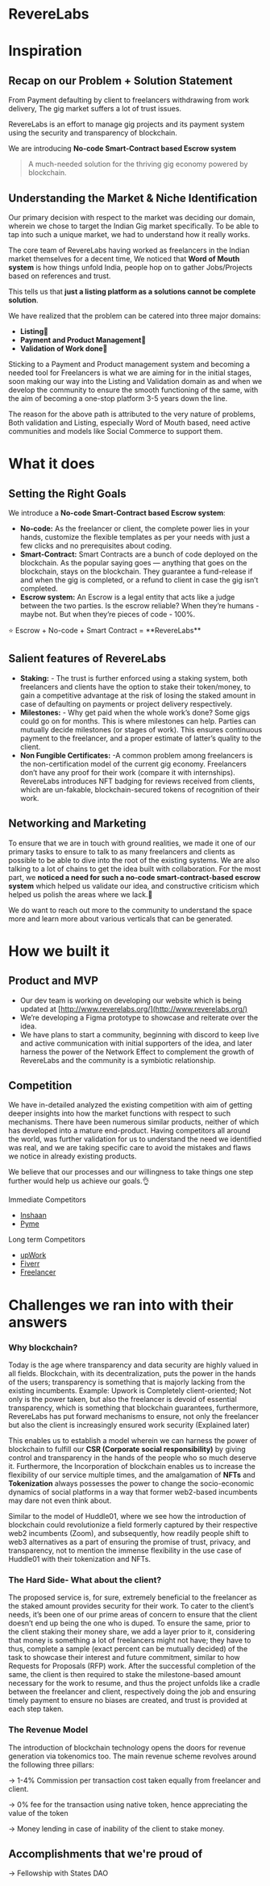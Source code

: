 # RevereLabs
# Inspiration
## Recap on our Problem + Solution Statement

From Payment defaulting by client to freelancers withdrawing from work delivery, The gig market suffers a lot of trust issues.

RevereLabs is an effort to manage gig projects and its payment system using the security and transparency of blockchain.

We are introducing **No-code Smart-Contract based Escrow system**

> A much-needed solution for the thriving gig economy powered by blockchain.
> 

## Understanding the Market & Niche Identification

Our primary decision with respect to the market was deciding our domain, wherein we chose to target the Indian Gig market specifically. To be able to tap into such a unique market, we had to understand how it really works. 

The core team of RevereLabs having worked as freelancers in the Indian market themselves for a decent time, We noticed that **Word of Mouth system** is how things unfold  India, people hop on to gather Jobs/Projects based on references and trust.

This tells us that **just a listing platform as a solutions cannot be complete solution**.

We have realized that the problem can be catered into three major domains:

- **Listing📃**
- **Payment and Product Management💸**
- **Validation of Work done🤝**

Sticking to a Payment and Product management system and becoming a needed tool for Freelancers is what we are aiming for in the initial stages, soon making our way into the Listing and Validation domain as and when we develop the community to ensure the smooth functioning of the same, with the aim of becoming a one-stop platform 3-5 years down the line.

The reason for the above path is attributed to the very nature of problems, Both validation and Listing, especially Word of Mouth based, need active communities and models like Social Commerce to support them.

# What it does
## Setting the Right Goals

We introduce a **No-code Smart-Contract based Escrow system**:

- **No-code:** As the freelancer or client, the complete power lies in your hands, customize the flexible templates as per your needs with just a few clicks and no prerequisites about coding.
- **Smart-Contract:** Smart Contracts are a bunch of code deployed on the blockchain. As the popular saying goes — anything that goes on the blockchain, stays on the blockchain. They guarantee a fund-release if and when the gig is completed, or a refund to client in case the gig isn’t completed.
- **Escrow system:** An Escrow is a legal entity that acts like a judge between the two parties. Is the escrow reliable? When they’re humans - maybe not. But when they’re pieces of code - 100%.

<aside>
⭐ Escrow + No-code + Smart Contract = **RevereLabs**

</aside>

## Salient features of RevereLabs

- **Staking:** - The trust is further enforced using a staking system, both freelancers and clients have the option to stake their token/money, to gain a competitive advantage at the risk of losing the staked amount in case of defaulting on payments or project delivery respectively.
- **Milestones:** - Why get paid when the whole work’s done? Some gigs could go on for months. This is where milestones can help. Parties can mutually decide milestones (or stages of work). This ensures continuous payment to the freelancer, and a proper estimate of latter’s quality to the client.
- **Non Fungible Certificates:** -A common problem among freelancers is the non-certification model of the current gig economy. Freelancers don’t have any proof for their work (compare it with internships). RevereLabs introduces NFT badging for reviews received from clients, which are un-fakable, blockchain-secured tokens of recognition of their work.

## **Networking and Marketing**

To ensure that we are in touch with ground realities, we made it one of our primary tasks to ensure to talk to as many freelancers and clients as possible to be able to dive into the root of the existing systems. We are also talking to a lot of chains to get the idea built with collaboration. For the most part, we **noticed a need for such a no-code smart-contract-based escrow system** which helped us validate our idea, and constructive criticism which helped us polish the areas where we lack.💪

We do want to reach out more to the community to understand the space more and learn more about various verticals that can be generated.

# How we built it
## **Product and MVP**

- Our dev team is working on developing our website which is being updated at [http://www.reverelabs.org/](http://www.reverelabs.org/)
- We’re developing a Figma prototype to showcase and reiterate over the idea.
- We have plans to start a community, beginning with discord to keep live and active communication with initial supporters of the idea, and later harness the power of the Network Effect to complement the growth of RevereLabs and the community is a symbiotic relationship.

## Competition

We have in-detailed analyzed the existing competition with aim of getting deeper insights into how the market functions with respect to such mechanisms. There have been numerous similar products, neither of which has developed into a mature end-product. Having competitors all around the world, was further validation for us to understand the need we identified was real, and we are taking specific care to avoid the mistakes and flaws we notice in already existing products. 

We believe that our processes and our willingness to take things one step further would help us achieve our goals.👌

Immediate Competitors 

- [Inshaan](inshaan.com)
- [Pyme](https://pyme.team/)

Long term Competitors

- [upWork](https://www.upwork.com/)
- [Fiverr](https://fiverr.com/)
- [Freelancer](https://www.freelancer.in/)


# Challenges we ran into with their answers
### Why blockchain?

Today is the age where transparency and data security are highly valued in all fields. Blockchain, with its decentralization, puts the power in the hands of the users; transparency is something that is majorly lacking from the existing incumbents. Example: Upwork is Completely client-oriented; Not only is the power taken, but also the freelancer is devoid of essential transparency, which is something that blockchain guarantees, furthermore, RevereLabs has put forward mechanisms to ensure, not only the freelancer but also the client is increasingly ensured work security (Explained later)

This enables us to establish a model wherein we can harness the power of blockchain to fulfill our **CSR (Corporate social responsibility)** by giving control and transparency in the hands of the people who so much deserve it. Furthermore, the Incorporation of blockchain enables us to increase the flexibility of our service multiple times, and the amalgamation of **NFTs** and **Tokenization** always possesses the power to change the socio-economic dynamics of social platforms in a way that former web2-based incumbents may dare not even think about. 

Similar to the model of Huddle01, where we see how the introduction of blockchain could revolutionize a field formerly captured by their respective web2 incumbents (Zoom), and subsequently, how readily people shift to web3 alternatives as a part of ensuring the promise of trust, privacy, and transparency, not to mention the immense flexibility in the use case of Huddle01 with their tokenization and NFTs.

### The Hard Side- What about the client?

The proposed service is, for sure, extremely beneficial to the freelancer as the staked amount provides security for their work. To cater to the client’s needs, it’s been one of our prime areas of concern to ensure that the client doesn’t end up being the one who is duped. To ensure the same, prior to the client staking their money share, we add a layer prior to it, considering that money is something a lot of freelancers might not have; they have to thus, complete a sample (exact percent can be mutually decided) of the task to showcase their interest and future commitment, similar to how Requests for Proposals (RFP) work. After the successful completion of the same, the client is then required to stake the milestone-based amount necessary for the work to resume, and thus the project unfolds like a cradle between the freelancer and client, respectively doing the job and ensuring timely payment to ensure no biases are created, and trust is provided at each step taken.

### The Revenue Model

The introduction of blockchain technology opens the doors for revenue generation via tokenomics too. The main revenue scheme revolves around the following three pillars:

→ 1-4% Commission per transaction cost taken equally from freelancer and client.

→ 0% fee for the transaction using native token, hence appreciating the value of the token

→ Money lending in case of inability of the client to stake money.


## Accomplishments that we're proud of
→ Fellowship with States DAO
